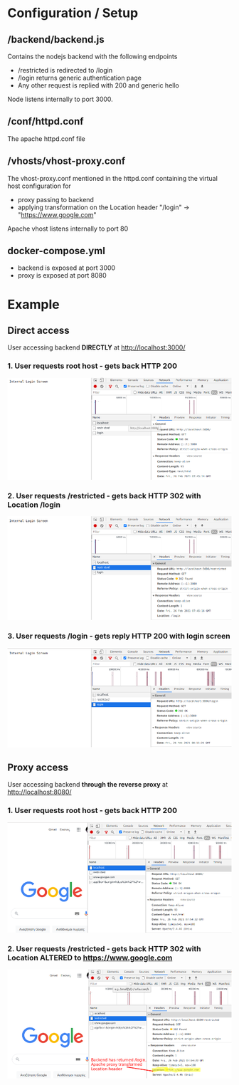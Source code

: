 
# Configuration / Setup

## /backend/backend.js

Contains the nodejs backend with the following endpoints

- /restricted is redirected to /login
- /login returns generic authentication page
- Any other request is replied with 200 and generic hello

Node listens internally to port 3000.

## /conf/httpd.conf

The apache httpd.conf file

## /vhosts/vhost-proxy.conf

The vhost-proxy.conf mentioned in the httpd.conf containing the virtual host configuration for
- proxy passing to backend
- applying transformation on the Location header "/login" -> "https://www.google.com"

Apache vhost listens internally to port 80

## docker-compose.yml

- backend is exposed at port 3000
- proxy is exposed at port 8080

# Example

## Direct access 

User accessing backend **DIRECTLY** at [http://localhost:3000/](http://localhost:3000/) 

### 1. User requests root host - gets back HTTP 200
![da1]( ./_pics/direct_access_01.png )

### 2. User requests /restricted - gets back HTTP 302 with Location /login
![da2]( ./_pics/direct_access_02.png )

### 3. User requests /login - gets reply HTTP 200 with login screen
![da3]( ./_pics/direct_access_03.png )




## Proxy access 

User accessing backend **through the reverse proxy** at [http://localhost:8080/](http://localhost:8080/) 

### 1. User requests root host - gets back HTTP 200
![da1]( ./_pics/proxy_access_01.png )

### 2. User requests /restricted - gets back HTTP 302 with Location **ALTERED** to https://www.google.com
![da2]( ./_pics/proxy_access_02.png )
